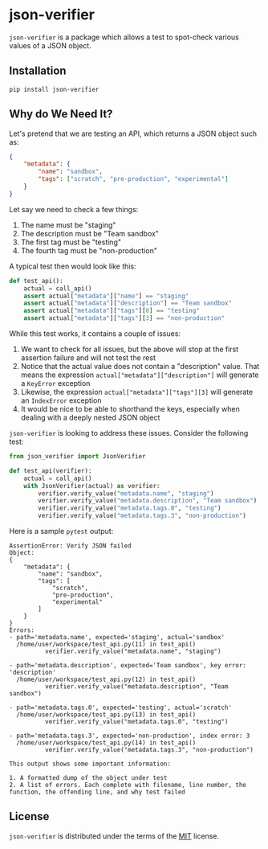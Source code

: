 # json-verifier

`json-verifier` is a package which allows a test to spot-check various values of a JSON object. 

## Installation

```console
pip install json-verifier
```

## Why do We Need It?

Let's pretend that we are testing an API, which returns a JSON object such as:

```json
{
    "metadata": {
        "name": "sandbox",
        "tags": ["scratch", "pre-production", "experimental"]
    }
}
```

Let say we need to check a few things:

1. The name must be "staging"
2. The description must be "Team sandbox"
3. The first tag must be "testing"
4. The fourth tag must be "non-production"

A typical test then would look like this:

```python
def test_api():
    actual = call_api()
    assert actual["metadata"]["name"] == "staging"
    assert actual["metadata"]["description"] == "Team sandbox"
    assert actual["metadata"]["tags"][0] == "testing"
    assert actual["metadata"]["tags"][3] == "non-production"
```

While this test works, it contains a couple of issues:

1. We want to check for all issues, but the above will stop at the first assertion failure and will not test the rest
2. Notice that the actual value does not contain a "description" value. That means the expression `actual["metadata"]["description"]` will generate a `KeyError` exception
3. Likewise, the expression `actual["metadata"]["tags"][3]` will generate an `IndexError` exception
4. It would be nice to be able to shorthand the keys, especially when dealing with a deeply nested JSON object

`json-verifier` is looking to address these issues. Consider the following test:

```python
from json_verifier import JsonVerifier

def test_api(verifier):
    actual = call_api()
    with JsonVerifier(actual) as verifier:
        verifier.verify_value("metadata.name", "staging")
        verifier.verify_value("metadata.description", "Team sandbox")
        verifier.verify_value("metadata.tags.0", "testing")
        verifier.verify_value("metadata.tags.3", "non-production")
```

Here is a sample `pytest` output:

```none
AssertionError: Verify JSON failed
Object:
{
    "metadata": {
        "name": "sandbox",
        "tags": [
            "scratch",
            "pre-production",
            "experimental"
        ]
    }
}
Errors:
- path='metadata.name', expected='staging', actual='sandbox'
  /home/user/workspace/test_api.py(11) in test_api()
          verifier.verify_value("metadata.name", "staging")

- path='metadata.description', expected='Team sandbox', key error: 'description'
  /home/user/workspace/test_api.py(12) in test_api()
          verifier.verify_value("metadata.description", "Team sandbox")

- path='metadata.tags.0', expected='testing', actual='scratch'
  /home/user/workspace/test_api.py(13) in test_api()
          verifier.verify_value("metadata.tags.0", "testing")

- path='metadata.tags.3', expected='non-production', index error: 3
  /home/user/workspace/test_api.py(14) in test_api()
          verifier.verify_value("metadata.tags.3", "non-production")

This output shows some important information:

1. A formatted dump of the object under test
2. A list of errors. Each complete with filename, line number, the function, the offending line, and why test failed
```


## License

`json-verifier` is distributed under the terms of the [MIT](https://spdx.org/licenses/MIT.html) license.
